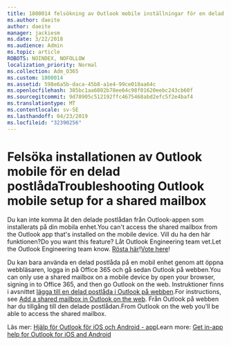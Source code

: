 ```yaml
---
title: 1800014 felsökning av Outlook mobile inställningar för en delad postlåda
ms.author: daeite
author: daeite
manager: jackiesm
ms.date: 3/22/2018
ms.audience: Admin
ms.topic: article
ROBOTS: NOINDEX, NOFOLLOW
localization_priority: Normal
ms.collection: Adm_O365
ms.custom: 1800014
ms.assetid: 598e6a5b-daca-45b8-a1e4-99ce018aa64c
ms.openlocfilehash: 385bc1aa6802b78ee64c98f01620eebc243cb60f
ms.sourcegitcommit: 9d78905c512192ffc4675468abd2efc5f2e4baf4
ms.translationtype: MT
ms.contentlocale: sv-SE
ms.lasthandoff: 04/23/2019
ms.locfileid: "32390256"
---
```

# <a name="troubleshooting-outlook-mobile-setup-for-a-shared-mailbox"></a><span data-ttu-id="74ac2-102">Felsöka installationen av Outlook mobile för en delad postlåda</span><span class="sxs-lookup"><span data-stu-id="74ac2-102">Troubleshooting Outlook mobile setup for a shared mailbox</span></span>

<span data-ttu-id="74ac2-103">Du kan inte komma åt den delade postlådan från Outlook-appen som installerats på din mobila enhet.</span><span class="sxs-lookup"><span data-stu-id="74ac2-103">You can't access the shared mailbox from the Outlook app that's installed on the mobile device.</span></span> <span data-ttu-id="74ac2-104">Vill du ha den här funktionen?</span><span class="sxs-lookup"><span data-stu-id="74ac2-104">Do you want this feature?</span></span> <span data-ttu-id="74ac2-105">Låt Outlook Engineering team vet.</span><span class="sxs-lookup"><span data-stu-id="74ac2-105">Let the Outlook Engineering team know.</span></span> <span data-ttu-id="74ac2-106">[Rösta här](https://go.microsoft.com/fwlink/?linked=862116)!</span><span class="sxs-lookup"><span data-stu-id="74ac2-106">[Vote here](https://go.microsoft.com/fwlink/?linked=862116)!</span></span>
  
<span data-ttu-id="74ac2-107">Du kan bara använda en delad postlåda på en mobil enhet genom att öppna webbläsaren, logga in på Office 365 och gå sedan Outlook på webben.</span><span class="sxs-lookup"><span data-stu-id="74ac2-107">You can only use a shared mailbox on a mobile device by open your browser, signing in to Office 365, and then go Outlook on the web.</span></span> <span data-ttu-id="74ac2-108">Instruktioner finns i avsnittet [lägga till en delad postlåda i Outlook på webben](https://support.office.com/article/add-a-shared-mailbox-to-outlook-on-the-web-98b5a90d-4e38-415d-a030-f09a4cd28207).</span><span class="sxs-lookup"><span data-stu-id="74ac2-108">For instructions, see [Add a shared mailbox in Outlook on the web](https://support.office.com/article/add-a-shared-mailbox-to-outlook-on-the-web-98b5a90d-4e38-415d-a030-f09a4cd28207).</span></span> <span data-ttu-id="74ac2-109">Från Outlook på webben har du tillgång till den delade postlådan.</span><span class="sxs-lookup"><span data-stu-id="74ac2-109">From Outlook on the web you'll be able to access the shared mailbox.</span></span>
  
<span data-ttu-id="74ac2-110">Läs mer: [Hjälp för Outlook för iOS och Android - app](https://support.office.com/article/Get-in-app-help-for-Outlook-for-iOS-and-Android-218a22d1-9fa5-4889-b689-de1c63493243)</span><span class="sxs-lookup"><span data-stu-id="74ac2-110">Learn more: [Get in-app help for Outlook for iOS and Android](https://support.office.com/article/Get-in-app-help-for-Outlook-for-iOS-and-Android-218a22d1-9fa5-4889-b689-de1c63493243)</span></span>
  

